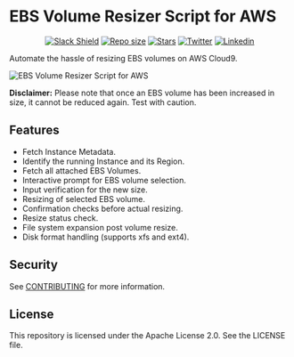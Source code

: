 # EBS Volume Resizer Script for AWS

<p align="center">
	<a href="https://join.slack.com/t/yrisgroupe/shared_invite/zt-1q51z8dmv-GC0XzUSclzBnUQ0tpKhznw"><img alt="Slack Shield" src="https://img.shields.io/badge/slack-yris-brightgreen.svg?logo=slack"></a>
	<a href="https://github.com/Yris-ops/ebs-volume-resizer-script-for-aws"><img alt="Repo size" src="https://img.shields.io/github/repo-size/Yris-ops/ebs-volume-resizer-script-for-aws"></a>
	<a href="https://github.com/Yris-ops/ebs-volume-resizer-script-for-aws"><img alt="Stars" src="https://img.shields.io/github/stars/Yris-ops/ebs-volume-resizer-script-for-aws"></a>
	<a href="https://twitter.com/cz_antoine"><img alt="Twitter" src="https://img.shields.io/twitter/follow/cz_antoine?style=social"></a>
	<a href="https://www.linkedin.com/in/antoine-cichowicz-837575b1"><img alt="Linkedin" src="https://img.shields.io/badge/-Antoine-blue?style=flat-square&logo=Linkedin&logoColor=white"></a>
<p>

Automate the hassle of resizing EBS volumes on AWS Cloud9.

![EBS Volume Resizer Script for AWS](./img/ebs-volume-resizer-script-for-aws.gif)

**Disclaimer:** Please note that once an EBS volume has been increased in size, it cannot be reduced again. Test with caution.

## Features

- Fetch Instance Metadata.
- Identify the running Instance and its Region.
- Fetch all attached EBS Volumes.
- Interactive prompt for EBS volume selection.
- Input verification for the new size.
- Resizing of selected EBS volume.
- Confirmation checks before actual resizing.
- Resize status check.
- File system expansion post volume resize.
- Disk format handling (supports xfs and ext4).

## Security

See [CONTRIBUTING](CONTRIBUTING.md#security-issue-notifications) for more information.

## License

This repository is licensed under the Apache License 2.0. See the LICENSE file.